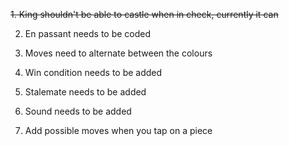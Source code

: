 ~~1. King shouldn't be able to castle when in check, currently it can~~

2. En passant needs to be coded

3. Moves need to alternate between the colours

4. Win condition needs to be added

5. Stalemate needs to be added

6. Sound needs to be added

7. Add possible moves when you tap on a piece